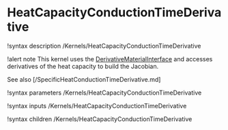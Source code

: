 # HeatCapacityConductionTimeDerivative

!syntax description /Kernels/HeatCapacityConductionTimeDerivative

!alert note
This kernel uses the [DerivativeMaterialInterface](/DerivativeMaterialInterface.md) and accesses
derivatives of the heat capacity to build the Jacobian.

See also [/SpecificHeatConductionTimeDerivative.md]

!syntax parameters /Kernels/HeatCapacityConductionTimeDerivative

!syntax inputs /Kernels/HeatCapacityConductionTimeDerivative

!syntax children /Kernels/HeatCapacityConductionTimeDerivative
